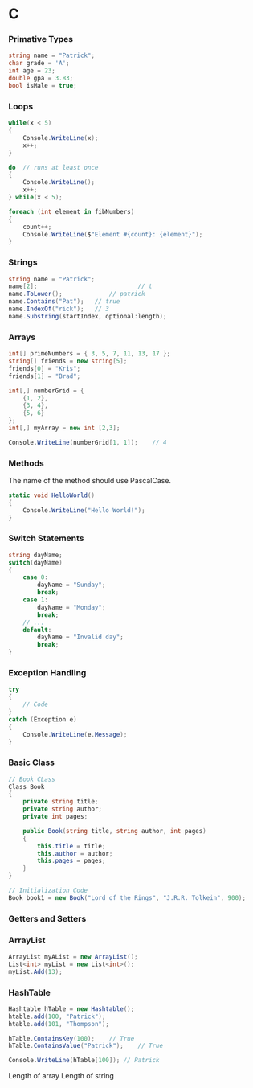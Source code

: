 # C

### Primative Types

```csharp
string name = "Patrick";
char grade = 'A';
int age = 23;
double gpa = 3.83;
bool isMale = true;
```

### Loops

```csharp
while(x < 5)
{
	Console.WriteLine(x);
	x++;
}

do	// runs at least once
{
	Console.WriteLine();
	x++;
} while(x < 5);
```

```csharp
foreach (int element in fibNumbers)
{
    count++;
    Console.WriteLine($"Element #{count}: {element}");
}
```

### Strings

```csharp
string name = "Patrick";
name[2];							// t
name.ToLower();				// patrick
name.Contains("Pat");	// true
name.IndexOf("rick");	// 3
name.Substring(startIndex, optional:length);
```

### Arrays

```csharp
int[] primeNumbers = { 3, 5, 7, 11, 13, 17 };
string[] friends = new string[5];
friends[0] = "Kris";
friends[1] = "Brad";

int[,] numberGrid = {
	{1, 2},
	{3, 4},
	{5, 6}
};
int[,] myArray = new int [2,3];

Console.WriteLine(numberGrid[1, 1]);	// 4
```

### Methods

The name of the method should use PascalCase.

```csharp
static void HelloWorld()
{
	Console.WriteLine("Hello World!");
}
```

### Switch Statements

```csharp
string dayName;
switch(dayName)
{
	case 0:
		dayName = "Sunday";
		break;
	case 1:
		dayName = "Monday";
		break;
	// ...
	default:
		dayName = "Invalid day";
		break;
}
```

### Exception Handling

```csharp
try
{
	// Code
}
catch (Exception e)
{
	Console.WriteLine(e.Message);
}
```

### Basic Class

```csharp
// Book CLass
Class Book
{
	private string title;
	private string author;
	private int pages;

	public Book(string title, string author, int pages)
	{
		this.title = title;
		this.author = author;
		this.pages = pages;
	}
}

// Initialization Code
Book book1 = new Book("Lord of the Rings", "J.R.R. Tolkein", 900);
```

### Getters and Setters

### ArrayList

```csharp
ArrayList myAList = new ArrayList();
List<int> myList = new List<int>();
myList.Add(13);
```

### HashTable

```csharp
Hashtable hTable = new Hashtable();
htable.add(100, "Patrick");
htable.add(101, "Thompson");

hTable.ContainsKey(100);	// True
hTable.ContainsValue("Patrick");	// True

Console.WriteLine(hTable[100]);	// Patrick
```

Length of array
Length of string

